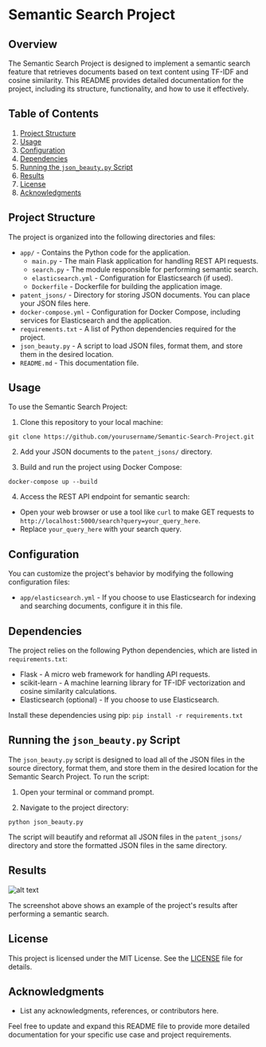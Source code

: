 # Semantic Search Project

## Overview
The Semantic Search Project is designed to implement a semantic search feature that retrieves documents based on text content using TF-IDF and cosine similarity. This README provides detailed documentation for the project, including its structure, functionality, and how to use it effectively.

## Table of Contents
1. [Project Structure](#project-structure)
2. [Usage](#usage)
3. [Configuration](#configuration)
4. [Dependencies](#dependencies)
5. [Running the `json_beauty.py` Script](#running-the-json_beautypy-script)
6. [Results](#results)
7. [License](#license)
8. [Acknowledgments](#acknowledgments)

## Project Structure
The project is organized into the following directories and files:

- `app/` - Contains the Python code for the application.
  - `main.py` - The main Flask application for handling REST API requests.
  - `search.py` - The module responsible for performing semantic search.
  - `elasticsearch.yml` - Configuration for Elasticsearch (if used).
  - `Dockerfile` - Dockerfile for building the application image.
- `patent_jsons/` - Directory for storing JSON documents. You can place your JSON files here.
- `docker-compose.yml` - Configuration for Docker Compose, including services for Elasticsearch and the application.
- `requirements.txt` - A list of Python dependencies required for the project.
- `json_beauty.py` - A script to load JSON files, format them, and store them in the desired location.
- `README.md` - This documentation file.

## Usage
To use the Semantic Search Project:

1. Clone this repository to your local machine:

```git clone https://github.com/yourusername/Semantic-Search-Project.git```


2. Add your JSON documents to the `patent_jsons/` directory.

3. Build and run the project using Docker Compose:

```docker-compose up --build```


4. Access the REST API endpoint for semantic search:
- Open your web browser or use a tool like `curl` to make GET requests to `http://localhost:5000/search?query=your_query_here`.
- Replace `your_query_here` with your search query.

## Configuration
You can customize the project's behavior by modifying the following configuration files:

- `app/elasticsearch.yml` - If you choose to use Elasticsearch for indexing and searching documents, configure it in this file.

## Dependencies
The project relies on the following Python dependencies, which are listed in `requirements.txt`:

- Flask - A micro web framework for handling API requests.
- scikit-learn - A machine learning library for TF-IDF vectorization and cosine similarity calculations.
- Elasticsearch (optional) - If you choose to use Elasticsearch.

Install these dependencies using pip:
```pip install -r requirements.txt```


## Running the `json_beauty.py` Script
The `json_beauty.py` script is designed to load all of the JSON files in the source directory, format them, and store them in the desired location for the Semantic Search Project. To run the script:

1. Open your terminal or command prompt.

2. Navigate to the project directory:

```python json_beauty.py```

The script will beautify and reformat all JSON files in the `patent_jsons/` directory and store the formatted JSON files in the same directory.

## Results
![alt text]([https://github.com/[username]/[reponame]/blob/[branch]/image.jpg?raw=true](https://github.com/sumitdnath/Semantic-Search-Project/blob/main/Screenshot.png?raw=true))

The screenshot above shows an example of the project's results after performing a semantic search.

## License
This project is licensed under the MIT License. See the [LICENSE](LICENSE) file for details.

## Acknowledgments
- List any acknowledgments, references, or contributors here.

Feel free to update and expand this README file to provide more detailed documentation for your specific use case and project requirements.


